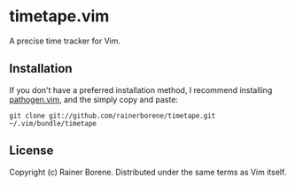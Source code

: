 timetape.vim
============

A precise time tracker for Vim. 

## Installation

If you don't have a preferred installation method, I recommend installing
[pathogen.vim](https://github.com/tpope/vim-pathogen), and the simply copy and
paste:

    git clone git://github.com/rainerborene/timetape.git ~/.vim/bundle/timetape

## License

Copyright (c) Rainer Borene. Distributed under the same terms as Vim itself.
